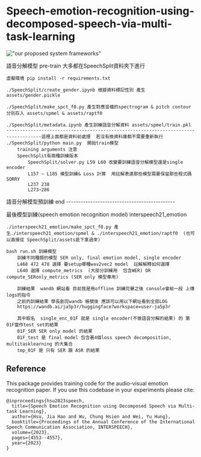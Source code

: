 # Speech-emotion-recognition-using-decomposed-speech-via-multi-task-learning
!["our proposed system frameworks"](https://github.com/Xuplussss/Speech-emotion-recognition-using-decomposed-speech-via-multi-task-learning/blob/main/systemframeworks.png?raw=true)

語音分解模型  pre-train  大多都在SpeechSplit資料夾下進行

    虛擬環境 pip install -r requirements.txt

    ./SpeechSplit/create_gender.ipynb 根據資料標記性別 產生assets/gender.pickle

    ./SpeechSplit/make_spct_f0.py 產生對應音檔的spectrogram & pitch contour 分別存入 assets/spmel & assets/raptf0

    ./SpeechSplit/metadata.ipynb 產生訓練語音分解資料 assets/spmel/train.pkl   
    -----------------------------------------------------------------------------------這裡上面都是資料前處理  若沒有換資料庫都不需要重新執行
    ./SpeechSplit/python main.py  開始train模型 
        training arguments 注意 
        SpeechSplit有兩種訓練版本
            SpeechSplit/solver.py L59 L60 改變要訓練語音分解模型還是single encoder
            L157 ~ L185 模型訓練& Loss 計算  用註解表達那些模型需要保留那些程式碼  SORRY
            L237 238 
            L273~286
        

語音分解模型預訓練 end ---------------------------------------------

最後模型訓練(speech emotion recognition model)   interspeech21_emotion

    ./interspeech21_emotion/make_spct_f0.py 產生./interspeech21_emotion/spmel & ./interspeech21_emotion/raptf0  (也可以直接從 SpeechSplit/assets底下拿過來)

    bash run.sh 訓練模型 
        訓練不同種類的模型 SER only, final emotion model, single encoder
        L468 472 478 選擇 要setup哪種wav2vec2 model  註解解釋如何選擇
        L640 選擇 compute_metrics  (大部分訓練用  包含WER) OR  compute_SERonly_metrics (SER only 模型專用)

        訓練結果  wandb 網站看 目前我是用offline 訓練完畢之後 console會給一段 上傳logs的指令
        之前的訓練結果 學長創完wandb 帳號後 應該可以用以下網址看到全部LOG
        https://wandb.ai/ja5p3r/huggingface?workspace=user-ja5p3r

        其中取名  single_enc_01F 就是 single encoder(不做語音分解的結果) 的 第01F當作test set的結果
        01F_SER SER only model 的結果
        01F_test 是 final model 包含著4個loss speech decomposition, multitasklearning 的大集合
        tmp_01F 是 只有 SER 跟 ASR 的結果

## Reference
This package provides training code for the audio-visual emotion recognition paper. If you use this codebase in your experiments please cite: 

```
@inproceedings{hsu2023speech,
  title={Speech Emotion Recognition using Decomposed Speech via Multi-task Learning},
  author={Hsu, Jia Hao and Wu, Chung Hsien and Wei, Yu Hung},
  booktitle={Proceedings of the Annual Conference of the International Speech Communication Association, INTERSPEECH},
  volume={2023},
  pages={4553--4557},
  year={2023}
}
```
